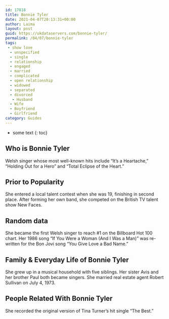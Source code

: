 ```yaml
---
id: 17818
title: Bonnie Tyler
date: 2021-04-07T20:13:31+00:00
author: Laima
layout: post
guid: https://ukdataservers.com/bonnie-tyler/
permalink: /04/07/bonnie-tyler
tags:
 - show love
  - unspecified
  - single
  - relationship
  - engaged
  - married
  - complicated
  - open relationship
  - widowed
  - separated
  - divorced
   - Husband
  - Wife
  - Boyfriend
  - Girlfriend
category: Guides
---
```


* some text
{: toc}


## Who is Bonnie Tyler
                  
                  
                  
Welsh singer whose most well-known hits include &#8220;It&#8217;s a Heartache,&#8221; &#8220;Holding Out for a Hero&#8221; and &#8220;Total Eclipse of the Heart.&#8221;
                  
              
            
              
            
                
                
                
## Prior to Popularity
                  
                  
                  
She entered a local talent contest when she was 19, finishing in second place. After forming her own band, she competed on the British TV talent show New Faces.
                  
              
            
              
            
                
                
                
## Random data
                  
                  
                  
She became the first Welsh singer to reach #1 on the Billboard Hot 100 chart. Her 1986 song &#8220;If You Were a Woman (And I Was a Man)&#8221; was re-written for the Bon Jovi song &#8220;You Give Love a Bad Name.&#8221; 
                  
              
            
              
            
                
                
                
## Family & Everyday Life of Bonnie Tyler
                  
                  
                  
She grew up in a musical household with five siblings. Her sister Avis and her brother Paul both became singers. She married real estate agent Robert Sullivan on July 4, 1973.
                  
              
            
              
            
                
                
                
## People Related With Bonnie Tyler
                  
                  
                  
She recorded the original version of Tina Turner&#8217;s hit single &#8220;The Best.&#8221; 
                  
              
            
              
            
                
              
            
              
              
            
            
              
            
          
          
          